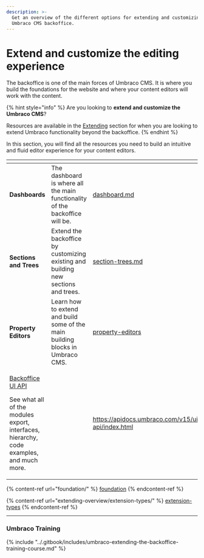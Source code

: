 ```yaml
---
description: >-
  Get an overview of the different options for extending and customizing the
  Umbraco CMS backoffice.
---
```


# Extend and customize the editing experience

The backoffice is one of the main forces of Umbraco CMS. It is where you build the foundations for the website and where your content editors will work with the content.

{% hint style="info" %}
Are you looking to **extend and customize the Umbraco CMS**?

Resources are available in the [Extending](../extending/build-on-umbraco-functionality.md) section for when you are looking to extend Umbraco functionality beyond the backoffice.
{% endhint %}

In this section, you will find all the resources you need to build an intuitive and fluid editor experience for your content editors.

<table data-card-size="large" data-view="cards"><thead><tr><th></th><th></th><th data-hidden data-card-target data-type="content-ref"></th><th data-hidden data-card-cover data-type="files"></th></tr></thead><tbody><tr><td><strong>Dashboards</strong></td><td>The dashboard is where all the main functionality of the backoffice will be.</td><td><a href="extending-overview/extension-types/dashboard.md">dashboard.md</a></td><td><a href="../.gitbook/assets/Documentations Icons_Umbraco_CMS_Extending_Dashboards.png">Documentations Icons_Umbraco_CMS_Extending_Dashboards.png</a></td></tr><tr><td><strong>Sections and Trees</strong></td><td>Extend the backoffice by customizing existing and building new sections and trees.</td><td><a href="section-trees.md">section-trees.md</a></td><td><a href="../.gitbook/assets/Documentations Icons_Umbraco_CMS_Extending_Sections_and_Trees.png">Documentations Icons_Umbraco_CMS_Extending_Sections_and_Trees.png</a></td></tr><tr><td><strong>Property Editors</strong></td><td>Learn how to extend and build some of the main building blocks in Umbraco CMS.</td><td><a href="../fundamentals/backoffice/property-editors/">property-editors</a></td><td><a href="../.gitbook/assets/Documentations Icons_Umbraco_CMS_Extending_Property_Editors.png">Documentations Icons_Umbraco_CMS_Extending_Property_Editors.png</a></td></tr><tr><td><p><a href="https://apidocs.umbraco.com/v15/ui-api/index.html">Backoffice UI API</a></p><p>See what all of the modules export, interfaces, hierarchy, code examples, and much more.</p></td><td></td><td><a href="https://apidocs.umbraco.com/v15/ui-api/index.html">https://apidocs.umbraco.com/v15/ui-api/index.html</a></td><td><a href="../.gitbook/assets/Documentations Icons_Umbraco_CMS_Tutorials_the_Starter_Kit.png">Documentations Icons_Umbraco_CMS_Tutorials_the_Starter_Kit.png</a></td></tr></tbody></table>

{% content-ref url="foundation/" %}
[foundation](foundation/)
{% endcontent-ref %}

{% content-ref url="extending-overview/extension-types/" %}
[extension-types](extending-overview/extension-types/)
{% endcontent-ref %}

***

### Umbraco Training

{% include "../.gitbook/includes/umbraco-extending-the-backoffice-training-course.md" %}
